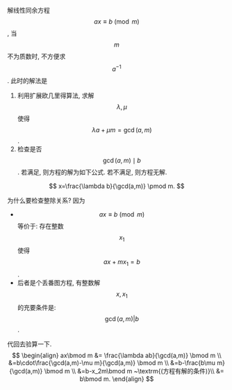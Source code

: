 解线性同余方程 $$ax\equiv b\pmod m$$, 当 $$m$$ 不为质数时, 不方便求 $$a^{-1}$$. 此时的解法是

1. 利用扩展欧几里得算法, 求解 $$\lambda, \mu$$ 使得 $$\lambda a + \mu m = \gcd(a,m)$$.
2. 检查是否 $$\gcd(a,m)\mid b$$. 若满足, 则方程的解为如下公式. 若不满足, 则方程无解.

$$
x=\frac{\lambda b}{\gcd(a,m)} \pmod m.
$$

为什么要检查整除关系? 因为

* $$ax\equiv b \pmod m$$ 等价于: 存在整数 $$x_1$$ 使得 $$ax+mx_1=b$$.
* 后者是个丢番图方程, 有整数解 $$x,x_1$$ 的充要条件是: $$\gcd(a,m)|b$$.

代回去验算一下.
$$
\begin{align}
ax\bmod m &= \frac{\lambda ab}{\gcd(a,m)} \bmod m \\
&=b\cdot\frac{\gcd(a,m)-\mu m}{\gcd(a,m)} \bmod m \\
&=b-\frac{b\mu m}{\gcd(a,m)} \bmod m \\
&=b-x_2m\bmod m ~\textrm{(方程有解的条件)}\\
&= b\bmod m.
\end{align}
$$
